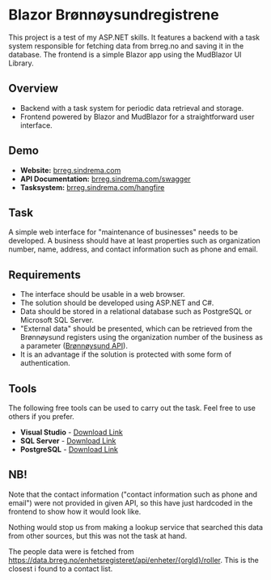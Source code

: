 # Blazor Brønnøysundregistrene

This project is a test of my ASP.NET skills. It features a backend with a task system responsible for fetching data from brreg.no and saving it in the database. The frontend is a simple Blazor app using the MudBlazor UI Library.

## Overview

- Backend with a task system for periodic data retrieval and storage.
- Frontend powered by Blazor and MudBlazor for a straightforward user interface.

## Demo
- **Website:** [brreg.sindrema.com](https://brreg.sindrema.com/)
- **API Documentation:** [brreg.sindrema.com/swagger](https://brreg.sindrema.com/swagger)
- **Tasksystem:** [brreg.sindrema.com/hangfire](https://brreg.sindrema.com/hangfire)


## Task
A simple web interface for "maintenance of businesses" needs to be developed. A business should have at least properties such as organization number, name, address, and contact information such as phone and email.

## Requirements
- The interface should be usable in a web browser.
- The solution should be developed using ASP.NET and C#.
- Data should be stored in a relational database such as PostgreSQL or Microsoft SQL Server.
- "External data" should be presented, which can be retrieved from the Brønnøysund registers using the organization number of the business as a parameter ([Brønnøysund API](https://data.brreg.no/enhetsregisteret/api/enheter/951206091)).
- It is an advantage if the solution is protected with some form of authentication.

## Tools
The following free tools can be used to carry out the task. Feel free to use others if you prefer.

- **Visual Studio** - [Download Link](https://visualstudio.microsoft.com/vs/community/)
- **SQL Server** - [Download Link](https://www.microsoft.com/en-in/sql-server/sql-server-downloads)
- **PostgreSQL** - [Download Link](https://www.postgresql.org/)


## NB!
Note that the contact information ("contact information such as phone and email") were not provided in given API, so this have just hardcoded in the frontend to show how it would look like.

Nothing would stop us from making a lookup service that searched this data from other sources, but this was not the task at hand.

The people data were is fetched from https://data.brreg.no/enhetsregisteret/api/enheter/{orgId}/roller. This is the closest i found to a contact list.



